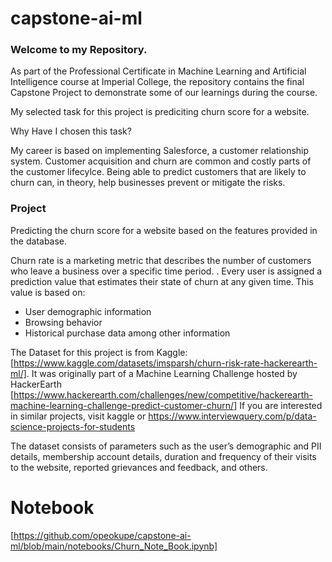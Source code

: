 # capstone-ai-ml


### Welcome to my Repository.

As part of the Professional Certificate in Machine Learning and Artificial Intelligence course at Imperial College, the repository contains the final Capstone Project to demonstrate some of our learnings during the course.

My selected task for this project is prediciting churn score for a website.

Why Have I chosen this task?

My career is based on implementing Salesforce, a customer relationship system. Customer acquisition and churn are common and costly parts of the customer lifecylce. Being able to predict customers that are likely to churn can, in theory, help businesses prevent or mitigate the risks.




### Project

Predicting the churn score for a website based on the features provided in the database.
 
Churn rate is a marketing metric that describes the number of customers who leave a business over a specific time period. . Every user is assigned a prediction value that estimates their state of churn at any given time. This value is based on:
- User demographic information
- Browsing behavior
- Historical purchase data among other information

The Dataset for this project is from Kaggle: [https://www.kaggle.com/datasets/imsparsh/churn-risk-rate-hackerearth-ml/]. It was originally part of a Machine Learning Challenge hosted by HackerEarth [https://www.hackerearth.com/challenges/new/competitive/hackerearth-machine-learning-challenge-predict-customer-churn/] If you are interested in similar projects, visit kaggle or https://www.interviewquery.com/p/data-science-projects-for-students 

The dataset consists of parameters such as the user’s demographic and PII details, membership account details, duration and frequency of their visits to the website, reported grievances and feedback, and others.


# Notebook
[https://github.com/opeokupe/capstone-ai-ml/blob/main/notebooks/Churn_Note_Book.ipynb] 
